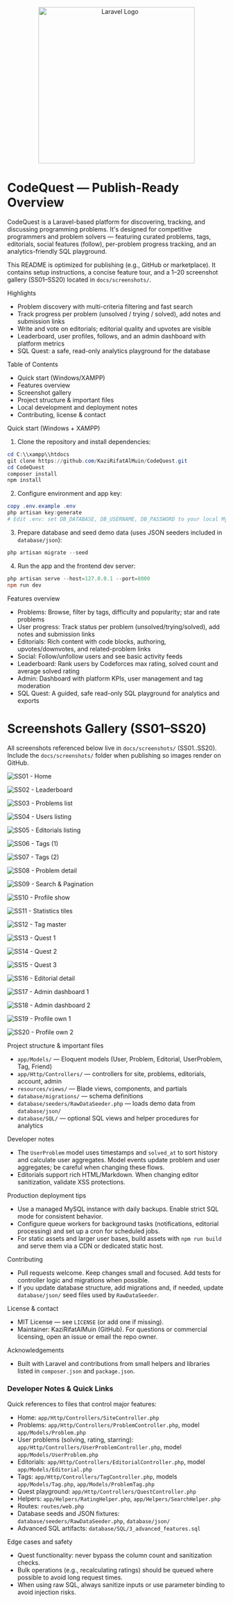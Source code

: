 <p align="center"><a href="https://laravel.com" target="_blank"><img src="https://raw.githubusercontent.com/laravel/art/master/logo-lockup/5%20SVG/2%20CMYK/1%20Full%20Color/laravel-logolockup-cmyk-red.svg" width="360" alt="Laravel Logo"></a></p>

# CodeQuest — Publish-Ready Overview

CodeQuest is a Laravel-based platform for discovering, tracking, and discussing programming problems. It's designed for competitive programmers and problem solvers — featuring curated problems, tags, editorials, social features (follow), per-problem progress tracking, and an analytics-friendly SQL playground.

This README is optimized for publishing (e.g., GitHub or marketplace). It contains setup instructions, a concise feature tour, and a 1–20 screenshot gallery (SS01–SS20) located in `docs/screenshots/`.

Highlights
- Problem discovery with multi-criteria filtering and fast search
- Track progress per problem (unsolved / trying / solved), add notes and submission links
- Write and vote on editorials; editorial quality and upvotes are visible
- Leaderboard, user profiles, follows, and an admin dashboard with platform metrics
- SQL Quest: a safe, read-only analytics playground for the database

Table of Contents
- Quick start (Windows/XAMPP)
- Features overview
- Screenshot gallery
- Project structure & important files
- Local development and deployment notes
- Contributing, license & contact

Quick start (Windows + XAMPP)
1. Clone the repository and install dependencies:

```powershell
cd C:\\xampp\\htdocs
git clone https://github.com/KaziRifatAlMuin/CodeQuest.git
cd CodeQuest
composer install
npm install
```

2. Configure environment and app key:

```powershell
copy .env.example .env
php artisan key:generate
# Edit .env: set DB_DATABASE, DB_USERNAME, DB_PASSWORD to your local MySQL (XAMPP) settings
```

3. Prepare database and seed demo data (uses JSON seeders included in `database/json`):

```powershell
php artisan migrate --seed
```

4. Run the app and the frontend dev server:

```powershell
php artisan serve --host=127.0.0.1 --port=8000
npm run dev
```

Features overview
- Problems: Browse, filter by tags, difficulty and popularity; star and rate problems
- User progress: Track status per problem (unsolved/trying/solved), add notes and submission links
- Editorials: Rich content with code blocks, authoring, upvotes/downvotes, and related-problem links
- Social: Follow/unfollow users and see basic activity feeds
- Leaderboard: Rank users by Codeforces max rating, solved count and average solved rating
- Admin: Dashboard with platform KPIs, user management and tag moderation
- SQL Quest: A guided, safe read-only SQL playground for analytics and exports


# Screenshots Gallery (SS01–SS20)

All screenshots referenced below live in `docs/screenshots/` (SS01..SS20). Include the `docs/screenshots/` folder when publishing so images render on GitHub.

  ![SS01 - Home](docs/screenshots/1.png)

  ![SS02 - Leaderboard](docs/screenshots/2.png)

  ![SS03 - Problems list](docs/screenshots/3.png)

  ![SS04 - Users listing](docs/screenshots/4.png)

  ![SS05 - Editorials listing](docs/screenshots/5.png)

  ![SS06 - Tags (1)](docs/screenshots/6.png)

  ![SS07 - Tags (2)](docs/screenshots/7.png)

  ![SS08 - Problem detail](docs/screenshots/8.png)

  ![SS09 - Search & Pagination](docs/screenshots/9.png)

  ![SS10 - Profile show](docs/screenshots/10.png)

  ![SS11 - Statistics tiles](docs/screenshots/11.png)

  ![SS12 - Tag master](docs/screenshots/12.png)

  ![SS13 - Quest 1](docs/screenshots/13.png)

  ![SS14 - Quest 2](docs/screenshots/14.png)

  ![SS15 - Quest 3](docs/screenshots/15.png)

  ![SS16 - Editorial detail](docs/screenshots/16.png)

  ![SS17 - Admin dashboard 1](docs/screenshots/17.png)

  ![SS18 - Admin dashboard 2](docs/screenshots/18.png)

  ![SS19 - Profile own 1](docs/screenshots/19.png)

  ![SS20 - Profile own 2](docs/screenshots/20.png)

Project structure & important files
- `app/Models/` — Eloquent models (User, Problem, Editorial, UserProblem, Tag, Friend)
- `app/Http/Controllers/` — controllers for site, problems, editorials, account, admin
- `resources/views/` — Blade views, components, and partials
- `database/migrations/` — schema definitions
- `database/seeders/RawDataSeeder.php` — loads demo data from `database/json/`
- `database/SQL/` — optional SQL views and helper procedures for analytics

Developer notes
- The `UserProblem` model uses timestamps and `solved_at` to sort history and calculate user aggregates. Model events update problem and user aggregates; be careful when changing these flows.
- Editorials support rich HTML/Markdown. When changing editor sanitization, validate XSS protections.

Production deployment tips
- Use a managed MySQL instance with daily backups. Enable strict SQL mode for consistent behavior.
- Configure queue workers for background tasks (notifications, editorial processing) and set up a cron for scheduled jobs.
- For static assets and larger user bases, build assets with `npm run build` and serve them via a CDN or dedicated static host.

Contributing
- Pull requests welcome. Keep changes small and focused. Add tests for controller logic and migrations when possible.
- If you update database structure, add migrations and, if needed, update `database/json/` seed files used by `RawDataSeeder`.

License & contact
- MIT License — see `LICENSE` (or add one if missing).
- Maintainer: KaziRifatAlMuin (GitHub). For questions or commercial licensing, open an issue or email the repo owner.

Acknowledgements
- Built with Laravel and contributions from small helpers and libraries listed in `composer.json` and `package.json`.

### Developer Notes & Quick Links

Quick references to files that control major features:

- Home: `app/Http/Controllers/SiteController.php`
- Problems: `app/Http/Controllers/ProblemController.php`, model `app/Models/Problem.php`
- User problems (solving, rating, starring): `app/Http/Controllers/UserProblemController.php`, model `app/Models/UserProblem.php`
- Editorials: `app/Http/Controllers/EditorialController.php`, model `app/Models/Editorial.php`
- Tags: `app/Http/Controllers/TagController.php`, models `app/Models/Tag.php`, `app/Models/ProblemTag.php`
- Quest playground: `app/Http/Controllers/QuestController.php`
- Helpers: `app/Helpers/RatingHelper.php`, `app/Helpers/SearchHelper.php`
- Routes: `routes/web.php`
- Database seeds and JSON fixtures: `database/seeders/RawDataSeeder.php`, `database/json/`
- Advanced SQL artifacts: `database/SQL/3_advanced_features.sql`

Edge cases and safety
- Quest functionality: never bypass the column count and sanitization checks.
- Bulk operations (e.g., recalculating ratings) should be queued where possible to avoid long request times.
- When using raw SQL, always sanitize inputs or use parameter binding to avoid injection risks.
